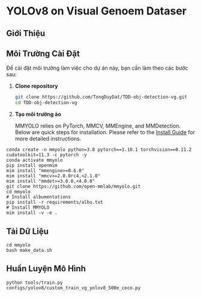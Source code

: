 # YOLOv8 on Visual Genoem Dataser

## Giới Thiệu


## Môi Trường Cài Đặt

Để cài đặt môi trường làm việc cho dự án này, bạn cần làm theo các bước sau:

1. **Clone repository**

    ```bash
    git clone https://github.com/TongDuyDat/TDD-obj-detection-vg.git
    cd TDD-obj-detection-vg
    ```

2. **Tạo môi trường ảo**

    MMYOLO relies on PyTorch, MMCV, MMEngine, and MMDetection. Below are quick steps for installation. Please refer to the [Install Guide](docs/en/get_started/installation.md) for more detailed instructions.

```shell
conda create -n mmyolo python=3.8 pytorch==1.10.1 torchvision==0.11.2 cudatoolkit=11.3 -c pytorch -y
conda activate mmyolo
pip install openmim
mim install "mmengine>=0.6.0"
mim install "mmcv>=2.0.0rc4,<2.1.0"
mim install "mmdet>=3.0.0,<4.0.0"
git clone https://github.com/open-mmlab/mmyolo.git
cd mmyolo
# Install albumentations
pip install -r requirements/albu.txt
# Install MMYOLO
mim install -v -e .
```


## Tải Dữ Liệu

```shell
cd mmyolo
bash make_data.sh
```
## Huấn Luyện Mô Hình


```shell
python tools/train.py configs/yolov8/custom_train_vg_yolov8_500e_coco.py
```